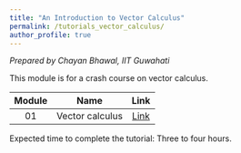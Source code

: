 ```yaml
---
title: "An Introduction to Vector Calculus"
permalink: /tutorials_vector_calculus/
author_profile: true
---
```

*Prepared by Chayan Bhawal, IIT Guwahati*


This module is for a crash course on vector calculus.

<table>
<thead>
  <tr>
    <th><center>Module</center></th>
    <th><center>Name</center></th>
    <th><center>Link</center></th>  
 </tr>
</thead>
<tbody>
<tr>
    <td><center>01</center></td>
    <td><center>Vector calculus</center></td>
    <td><center><a href="https://github.com/chayanbhawal/chayanbhawal.github.io/blob/master/files/Vector%20calculus.pdf">Link</a> </center></td>
</tr>
</tbody>
</table>

Expected time to complete the tutorial: Three to four hours.


